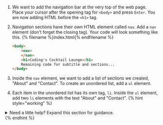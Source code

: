 1. We want to add the navigation bar at the very top of the web page. Place your cursor after the opening tag for `<body>` and press `Enter`. You are now adding HTML before the `<h1>` tag.

1. Navigation sections have their own HTML element called `nav`. Add a `nav` element (don't forget the closing tag). Your code will look something like this.
   {% filename %}index.html{% endfilename %}
    ```html
    <body>
        <nav>
        </nav>
        <h1>Coding's Cocktail Lounge</h1>
        Remaining code for subtitle and sections...
    </body>
    ```

1. Inside the `nav` element, we want to add a list of sections we created, "About" and "Contact". To create an unordered list, add a `ul` element. 

1. Each item in the unordered list has its own tag, `li`. Inside the `ul` element, add two `li` elements with the text "About" and "Contact".
   {% hint style="working" %}
<details>
<summary>
Need a little help? Expand this section for guidance. 
</summary> 
Place your cursor after <code>&lt;ul&gt;</code>, press <code>Enter</code>, and type <code>&lt;li&gt;About&lt;/li&gt;</code>. Add a new <code>&lt;li&gt;</code> for "Contact". Your code should look like this
<pre>
<code class="lang-html">
&lt;body&gt;
   &lt;nav&gt;
      &lt;ul&gt;
         &lt;li&gt;About&lt;/li&gt;
         &lt;li&gt;Contact&lt;/li&gt;
      &lt;/ul&gt;
   &lt;/nav&gt;
   &lt;h1&gt;Coding's Cocktail Lounge&lt;/h1&gt;
   Remaining code for subtitle and sections...
&lt;/body&gt;
</code>
</pre>
</details>
   {% endhint %}